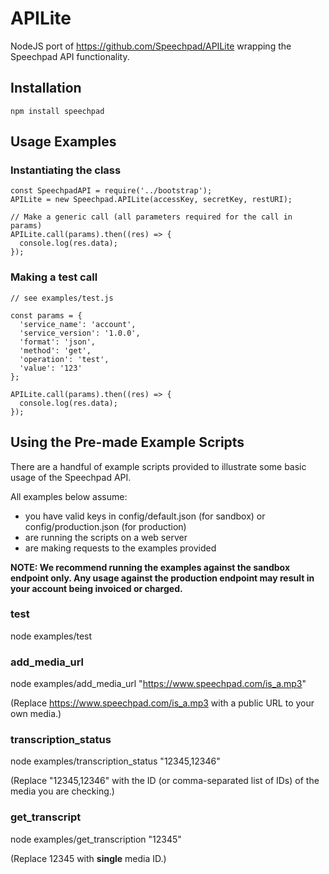 APILite
=======

NodeJS port of https://github.com/Speechpad/APILite wrapping the Speechpad API functionality.

## Installation

	npm install speechpad

## Usage Examples

### Instantiating the class

	const SpeechpadAPI = require('../bootstrap');
	APILite = new Speechpad.APILite(accessKey, secretKey, restURI);

	// Make a generic call (all parameters required for the call in params)
	APILite.call(params).then((res) => {
	  console.log(res.data);
	});

### Making a test call

	// see examples/test.js

	const params = {
	  'service_name': 'account',
	  'service_version': '1.0.0',
	  'format': 'json',
	  'method': 'get',
	  'operation': 'test',
	  'value': '123'
	};

	APILite.call(params).then((res) => {
	  console.log(res.data);
	});

## Using the Pre-made Example Scripts

There are a handful of example scripts provided to illustrate some basic usage of the Speechpad API.

All examples below assume:

 - you have valid keys in config/default.json (for sandbox) or config/production.json (for production)
 - are running the scripts on a web server
 - are making requests to the examples provided

**NOTE: We recommend running the examples against the sandbox endpoint only.  Any usage against the production endpoint may result in your account being invoiced or charged.**

### test

node examples/test

### add_media_url

node examples/add_media_url "https://www.speechpad.com/is_a.mp3"

(Replace https://www.speechpad.com/is_a.mp3 with a public URL to your own media.)

### transcription_status

node examples/transcription_status "12345,12346"

(Replace "12345,12346" with the ID (or comma-separated list of IDs) of the media you are checking.)

### get_transcript

node examples/get_transcription "12345"

(Replace 12345 with **single** media ID.)